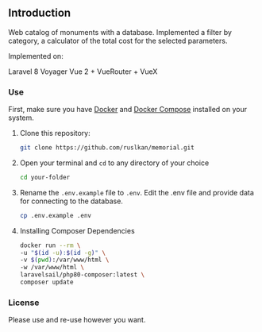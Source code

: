 ## Introduction

Web catalog of monuments with a database. Implemented a filter by category, a calculator of the total cost for the selected parameters.

Implemented on:

Laravel 8
Voyager
Vue 2 + VueRouter + VueX

### Use

First, make sure you have [Docker](https://docs.docker.com/) and [Docker Compose](https://docs.docker.com/compose/install/) installed on your system.

1. Clone this repository:

    ```sh
    git clone https://github.com/ruslkan/memorial.git
    ```

2. Open your terminal and `cd` to any directory of your choice

    ```sh
    cd your-folder
    ```

3. Rename the `.env.example` file to `.env`. Edit the .env file and provide data for connecting to the database.

    ```sh
    cp .env.example .env
    ```

4. Installing Composer Dependencies

    ```sh
    docker run --rm \
    -u "$(id -u):$(id -g)" \
    -v $(pwd):/var/www/html \
    -w /var/www/html \
    laravelsail/php80-composer:latest \
    composer update
    ```

### License

Please use and re-use however you want.
